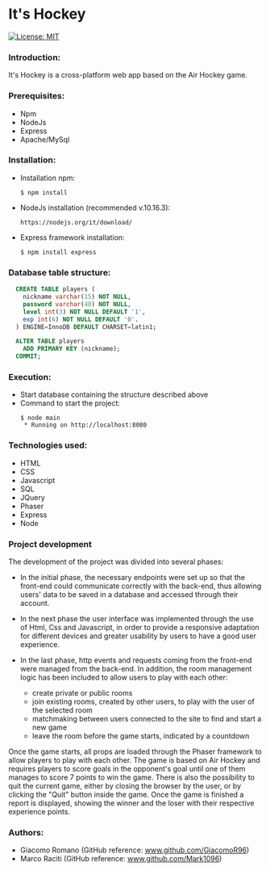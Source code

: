
# It's Hockey

[![License: MIT](https://img.shields.io/badge/License-MIT-yellow.svg)](https://opensource.org/licenses/MIT)

### Introduction:

It's Hockey is a cross-platform web app based on the Air Hockey game.

### Prerequisites:
- Npm
- NodeJs
- Express
- Apache/MySql

### Installation:
- Installation npm:
  ```console
  $ npm install
  ```
- NodeJs installation (recommended v.10.16.3):
  ```console
  https://nodejs.org/it/download/
  ```
- Express framework installation:
  ```console
  $ npm install express 
  ```
	

### Database table structure:
```sql
  CREATE TABLE players (
    nickname varchar(15) NOT NULL,
    password varchar(40) NOT NULL,
    level int(3) NOT NULL DEFAULT '1',
    exp int(6) NOT NULL DEFAULT '0'.
  ) ENGINE=InnoDB DEFAULT CHARSET=latin1;

  ALTER TABLE players
    ADD PRIMARY KEY (nickname);
  COMMIT; 
```

### Execution:
- Start database containing the structure described above
- Command to start the project:
  ```console
  $ node main
   * Running on http://localhost:8080
  ```

### Technologies used:
- HTML
- CSS
- Javascript
- SQL
- JQuery
- Phaser
- Express
- Node

### Project development

The development of the project was divided into several phases:
- In the initial phase, the necessary endpoints were set up so that the front-end could communicate correctly with the back-end, thus allowing users' data to be saved in a database and accessed through their account. 

- In the next phase the user interface was implemented through the use of Html, Css and Javascript, in order to provide a responsive adaptation for different devices and greater usability by users to have a good user experience.

- In the last phase, http events and requests coming from the front-end were managed from the back-end. In addition, the room management logic has been included to allow users to play with each other:  
	- create private or public rooms 
	- join existing rooms, created by other users, to play with the user of the selected room
	- matchmaking between users connected to the site to find and start a new game
	- leave the room before the game starts, indicated by a countdown

Once the game starts, all props are loaded through the Phaser framework to allow players to play with each other. 
The game is based on Air Hockey and requires players to score goals in the opponent's goal until one of them manages to score 7 points to win the game. 
There is also the possibility to quit the current game, either by closing the browser by the user, or by clicking the "Quit" button inside the game. 
Once the game is finished a report is displayed, showing the winner and the loser with their respective experience points.

### Authors:
- Giacomo Romano (GitHub reference: www.github.com/GiacomoR96)
- Marco Raciti (GitHub reference: www.github.com/Mark1096)
